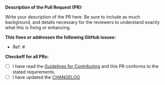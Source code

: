 **Description of the Pull Request (PR):**

Write your description of the PR here. Be sure to include as much background,
and details necessary for the reviewers to understand exactly what this is
fixing or enhancing.

**This fixes or addresses the following GitHub issues:**

- Ref: #


**Checkoff for all PRs:**

 - [ ] I have read the [Guidelines for Contributing](https://github.com/penrose/penrose-python/blob/master/.github/CONTRIBUTING.md) and this PR conforms to the stated requirements.
 - [ ] I have updated the [CHANGELOG](https://github.com/penrose/penrose-python/blob/master/CHANGELOG.md)
